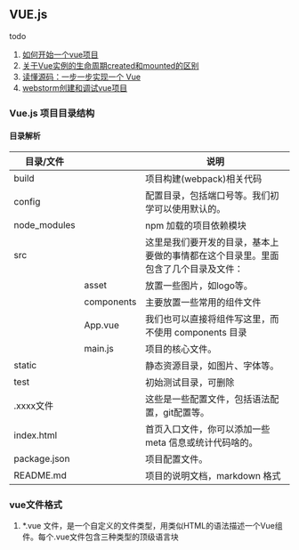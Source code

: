 









## VUE.js



todo

1. [如何开始一个vue项目](https://blog.csdn.net/amaoagou_0124/article/details/80394930)
2. [关于Vue实例的生命周期created和mounted的区别](https://segmentfault.com/a/1190000008570622)
3. [读懂源码：一步一步实现一个 Vue](https://www.cnblogs.com/kidney/p/8018226.html)
4. [webstorm创建和调试vue项目](https://blog.csdn.net/wm5920/article/details/78872548)





### Vue.js 项目目录结构



#### 目录解析

| 目录/文件    |            | 说明                                                         |
| ------------ | ---------- | ------------------------------------------------------------ |
| build        |            | 项目构建(webpack)相关代码                                    |
| config       |            | 配置目录，包括端口号等。我们初学可以使用默认的。             |
| node_modules |            | npm 加载的项目依赖模块                                       |
| src          |            | 这里是我们要开发的目录，基本上要做的事情都在这个目录里。里面包含了几个目录及文件： |
|              | asset      | 放置一些图片，如logo等。                                     |
|              | components | 主要放置一些常用的组件文件                                   |
|              | App.vue    | 我们也可以直接将组件写这里，而不使用 components 目录         |
|              | main.js    | 项目的核心文件。                                             |
| static       |            | 静态资源目录，如图片、字体等。                               |
| test         |            | 初始测试目录，可删除                                         |
| .xxxx文件    |            | 这些是一些配置文件，包括语法配置，git配置等。                |
| index.html   |            | 首页入口文件，你可以添加一些 meta 信息或统计代码啥的。       |
| package.json |            | 项目配置文件。                                               |
| README.md    |            | 项目的说明文档，markdown 格式                                |





### vue文件格式

1. *.vue 文件，是一个自定义的文件类型，用类似HTML的语法描述一个Vue组件。每个.vue文件包含三种类型的顶级语言块  <template>, <script> 和 <style>。这三个部分分别代表了 html,js,css。 
2. 

























### vue组件API

1. [Vue Router](https://router.vuejs.org/zh/) 
2. [Vuex](https://vuex.vuejs.org/zh/) 


